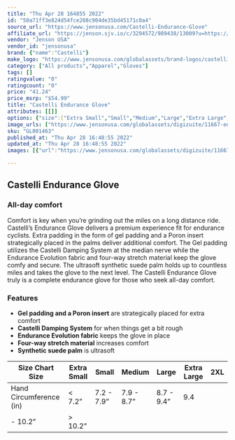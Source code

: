 ```yaml
---
title: "Thu Apr 28 164855 2022"
id: "50a71ff3e824d54fce208c904de35bd45171c0a4"
source_url: "https://www.jensonusa.com/Castelli-Endurance-Glove"
affiliate_url: "https://jenson.sjv.io/c/3294572/989438/13009?u=https://www.jensonusa.com/Castelli-Endurance-Glove"
vendor: "Jenson USA"
vendor_id: "jensonusa"
brand: {"name":"Castelli"}
make_logo: "https://www.jensonusa.com/globalassets/brand-logos/castelli.png"
category: ["All products","Apparel","Gloves"]
tags: []
ratingvalue: "0"
ratingcount: "0"
price: "41.24"
price_msrp: "$54.99"
title: "Castelli Endurance Glove"
attributes: [[]]
options: {"size":["Extra Small","Small","Medium","Large","Extra Large","XX Large"],"color":["Savile Blue","Black"],"availability":"Only 1 Left"}
image_urls: ["https://www.jensonusa.com/globalassets/digizuite/11667-en-gl001463-savile-blue.jpg"]
sku: "GL001463"
published_at: "Thu Apr 28 16:48:55 2022"
updated_at: "Thu Apr 28 16:48:55 2022"
images: [{"url":"https://www.jensonusa.com/globalassets/digizuite/11667-en-gl001463-savile-blue.jpg","path":"full/d1d4dd71b22623d9dcdd6e5cece51fb007f8ad15.jpg","checksum":"87ed3eb69e00a2a14c7ab30fde7ecd89","status":"downloaded"}]

---
```

## Castelli Endurance Glove

### All-day comfort

Comfort is key when you’re grinding out the miles on a long distance ride.
Castelli’s Endurance Glove delivers a premium experience fit for endurance
cyclists. Extra padding in the form of gel padding and a Poron insert
strategically placed in the palms deliver additional comfort. The Gel padding
utilizes the Castelli Damping System at the median nerve while the Endurance
Evolution fabric and four-way stretch material keep the glove comfy and
secure. The ultrasoft synthetic suede palm holds up to countless miles and
takes the glove to the next level. The Castelli Endurance Glove truly is a
complete endurance glove for those who seek all-day comfort.

### Features

  * **Gel padding and a Poron insert** are strategically placed for extra comfort
  * **Castelli Damping System** for when things get a bit rough
  * **Endurance Evolution fabric** keeps the glove in place
  * **Four-way stretch material** increases comfort
  * **Synthetic suede palm** is ultrasoft

Size Chart Size | Extra Small | Small | Medium | Large | Extra Large | 2XL  
---|---|---|---|---|---|---  
Hand Circumference (in) | < 7.2” | 7.2 - 7.9” | 7.9 - 8.7” | 8.7 - 9.4” | 9.4
- 10.2” | > 10.2”

